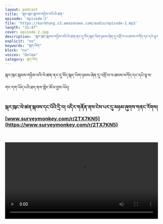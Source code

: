 ```yaml
---
layout: podcast
title: 'སྐར་ཁུང་སྐབས་གཉིས་བའི་ལེ་ཚན'
episode: 'episode-2'
file: 'https://karkhung.s3.amazonaws.com/audio/episode-2.mp3'
length: "31:47"
cover: episode-2.jpg
description: 'སྐར་ཁུང་སྐབས་གཉིས་བའི་ལེ་ཚན་ནང་དུ་བོད་སྐད་ཡིག་ཉམས་ཞེན་དུ་འགྲོ་བ་ལ་ཐབས་བཀོད་དང་དཔེ་ལྟ་ས་གང་དག་ཡོད་པའི་ཐད་ནས་གླེང་མོལ་བྱས་ཡོད།'
explicit: "no" 
keywords: "སྐད་ཡིག"
block: "no" 
voices: "Dolma"
category: སྐད་ཡིག
---
```


སྐར་ཁུང་སྐབས་གཉིས་བའི་ལེ་ཚན་ནང་དུ་བོད་སྐད་ཡིག་ཉམས་ཞེན་དུ་འགྲོ་བ་ལ་ཐབས་བཀོད་དང་དཔེ་ལྟ་ས་གང་དག་ཡོད་པའི་ཐད་ནས་གླེང་མོལ་བྱས་ཡོད།


### སྐར་ཁུང་ལེ་ཚན་སྐབས་དང་པོའི་དྲི་བ། འདིར་གནོན་ནས་ངེས་པར་དུ་མཉམ་ཞུགས་གནང་རོགས། [www.surveymonkey.com/r/2TX7KN5](https://www.surveymonkey.com/r/2TX7KN5)

<br>

<video type="video/mp4" width="100%" src="https://melhong.s3.amazonaws.com/wp-content/uploads/2018/01/24134504/Language-V3-MB68-11.mp4" controls ></video>
